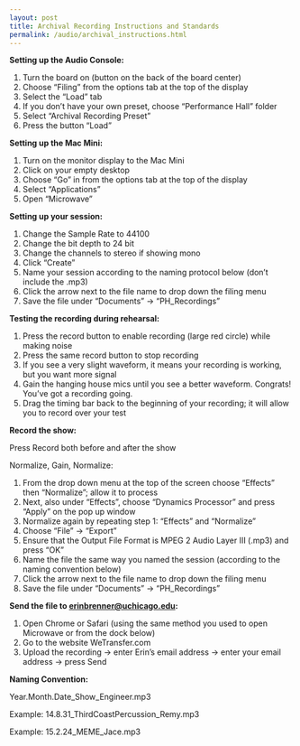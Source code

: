 ```yaml
---
layout: post
title: Archival Recording Instructions and Standards
permalink: /audio/archival_instructions.html
---
```


**Setting up the Audio Console:**

1.	Turn the board on (button on the back of the board center)
2.	Choose “Filing” from the options tab at the top of the display
3.	Select the “Load” tab
4.	If you don’t have your own preset, choose “Performance Hall” folder
5.	Select “Archival Recording Preset”
6.	Press the button “Load”

**Setting up the Mac Mini:**

1.	Turn on the monitor display to the Mac Mini
2.	Click on your empty desktop
3.	Choose “Go” in from the options tab at the top of the display
4.	Select “Applications”
5.	Open “Microwave”

**Setting up your session:**

1.	Change the Sample Rate to 44100
2.	Change the bit depth to 24 bit
3.	Change the channels to stereo if showing mono
4.	Click “Create”
5.	Name your session according to the naming protocol below (don’t include the .mp3)
6.	Click the arrow next to the file name to drop down the filing menu
7.	Save the file under “Documents” -> “PH_Recordings”

**Testing the recording during rehearsal:**

1.	Press the record button to enable recording (large red circle) while making noise
2.	Press the same record button to stop recording
3.	If you see a very slight waveform, it means your recording is working, but you want more signal
4.	Gain the hanging house mics until you see a better waveform. Congrats! You’ve got a recording going.
5.	Drag the timing bar back to the beginning of your recording; it will allow you to record over your test

**Record the show:**

Press Record both before and after the show

Normalize, Gain, Normalize:

1.	From the drop down menu at the top of the screen choose “Effects” then “Normalize”; allow it to process
2.	Next, also under “Effects”, choose “Dynamics Processor” and press “Apply” on the pop up window
3.	Normalize again by repeating step 1: “Effects” and “Normalize”
4.	Choose “File” -> “Export”
5.	Ensure that the Output File Format is MPEG 2 Audio Layer III (.mp3) and press “OK”
6.	Name the file the same way you named the session (according to the naming convention below)
7.	Click the arrow next to the file name to drop down the filing menu
8.	Save the file under “Documents” -> “PH_Recordings”

**Send the file to erinbrenner@uchicago.edu:**

1.	Open Chrome or Safari (using the same method you used to open Microwave or from the dock below)
2.	Go to the website WeTransfer.com
3.	Upload the recording -> enter Erin’s email address -> enter your email address -> press Send

**Naming Convention:**

Year.Month.Date_Show_Engineer.mp3

Example:    14.8.31_ThirdCoastPercussion_Remy.mp3

Example:    15.2.24_MEME_Jace.mp3
